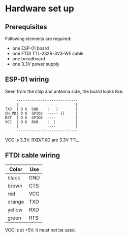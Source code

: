 # Hardware set up #

## Prerequisites ##

Following elements are required:
* one ESP-01 board
* one FTDI TTL-232R-3V3-WE cable
* one breadboard
* one 3.3V power supply

## ESP-01 wiring ##

Seen from the chip and antenna side, the board looks like:

```
     ----------------------------
     |             -----        |
TXD  | O O  GND    |   |        |
CH_PD| O O  GPIO2  ----- []     |
RST  | O O  GPIO0  ----         |
VCC  | O O  RXD    |  |         |
     |             ----         |
     ----------------------------
```

VCC is 3.3V. RXD/TXD are 3.3V TTL.

## FTDI cable wiring ##

| Color  | Use |
| ------ | --- |
| black  | GND |
| brown  | CTS |
| red    | VCC |
| orange | TXD |
| yellow | RXD |
| green  | RTS |

VCC is at +5V. It must not be used.